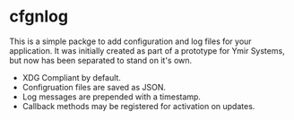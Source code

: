 # cfgnlog

This is a simple packge to add configuration and log files for your application.
It was initially created as part of a prototype for Ymir Systems, but now has been separated to stand on it's own.

- XDG Compliant by default.
- Configruation files are saved as JSON.
- Log messages are prepended with a timestamp.
- Callback methods may be registered for activation on updates.

